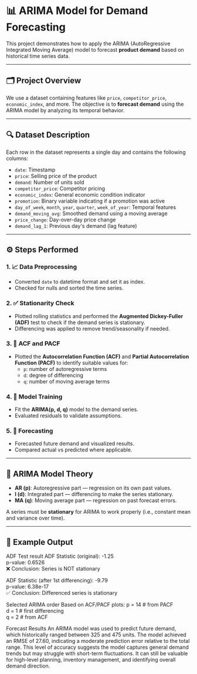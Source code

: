 # 📊 ARIMA Model for Demand Forecasting

This project demonstrates how to apply the ARIMA (AutoRegressive Integrated Moving Average) model to forecast **product demand** based on historical time series data.

---

## 🗂️ Project Overview

We use a dataset containing features like `price`, `competitor_price`, `economic_index`, and more. The objective is to **forecast demand** using the ARIMA model by analyzing its temporal behavior.

---

## 🔍 Dataset Description

Each row in the dataset represents a single day and contains the following columns:

- `date`: Timestamp
- `price`: Selling price of the product
- `demand`: Number of units sold
- `competitor_price`: Competitor pricing
- `economic_index`: General economic condition indicator
- `promotion`: Binary variable indicating if a promotion was active
- `day_of_week`, `month`, `year`, `quarter`, `week_of_year`: Temporal features
- `demand_moving_avg`: Smoothed demand using a moving average
- `price_change`: Day-over-day price change
- `demand_lag_1`: Previous day's demand (lag feature)

---

## ⚙️ Steps Performed

### 1. 📈 Data Preprocessing
- Converted `date` to datetime format and set it as index.
- Checked for nulls and sorted the time series.

### 2. ✅ Stationarity Check
- Plotted rolling statistics and performed the **Augmented Dickey-Fuller (ADF)** test to check if the demand series is stationary.
- Differencing was applied to remove trend/seasonality if needed.

### 3. 🔄 ACF and PACF
- Plotted the **Autocorrelation Function (ACF)** and **Partial Autocorrelation Function (PACF)** to identify suitable values for:
  - `p`: number of autoregressive terms
  - `d`: degree of differencing
  - `q`: number of moving average terms

### 4. 🔧 Model Training
- Fit the **ARIMA(p, d, q)** model to the demand series.
- Evaluated residuals to validate assumptions.

### 5. 🔮 Forecasting
- Forecasted future demand and visualized results.
- Compared actual vs predicted where applicable.

---

## 🧠 ARIMA Model Theory

- **AR (p)**: Autoregressive part — regression on its own past values.
- **I (d)**: Integrated part — differencing to make the series stationary.
- **MA (q)**: Moving average part — regression on past forecast errors.

A series must be **stationary** for ARIMA to work properly (i.e., constant mean and variance over time).

---

## 🧾 Example Output

ADF Test result
ADF Statistic (original): -1.25  
p-value: 0.6526  
❌ Conclusion: Series is NOT stationary

ADF Statistic (after 1st differencing): -9.79  
p-value: 6.38e-17  
✅ Conclusion: Differenced series is stationary

Selected ARIMA order
Based on ACF/PACF plots:
p = 14  # from PACF  
d = 1   # first differencing  
q = 2   # from ACF

Forecast Results
An ARIMA model was used to predict future demand, which historically ranged between 325 and 475 units. The model achieved an RMSE of 27.60, indicating a moderate prediction error relative to the total range.
This level of accuracy suggests the model captures general demand trends but may struggle with short-term fluctuations. It can still be valuable for high-level planning, inventory management, and identifying overall demand direction.




